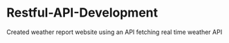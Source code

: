 # Restful-API-Development
Created weather report website using an API fetching real time weather API

